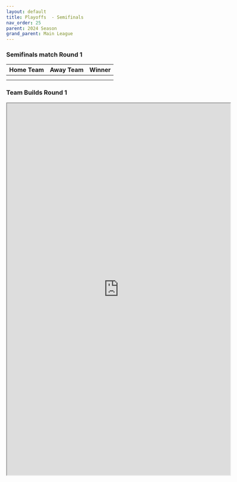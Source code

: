 ```yaml
---
layout: default
title: Playoffs  - Semifinals
nav_order: 25
parent: 2024 Season
grand_parent: Main League
---
```


### Semifinals match Round 1

| Home Team | Away Team    | Winner |
|:----------|:-------------|:-------|
|           |       |        |
|     |  |        |



### Team Builds Round 1

<iframe width=600 height=1000 scrolling="yes" src="https://docs.google.com/document/d/e/2PACX-1vRULGL4h9XLRsCY8xsAaLGVW7vi-LMkJfszZznC81X8j0QPl8_pLimKaZqGbLN5kuDUJF4_HwMZdhPJ/pub?embedded=true"></iframe>
